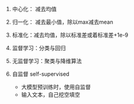 1. 中心化： 减去均值
2. 归一化： 减去最小值，除以max减去mean
3. 标准化：减去均值，除以标准差或着标准差+1e-9 

4. 监督学习：分类与回归
5. 无监督学习：聚类与降维算法
6. 自监督 self-supervised
    - 大模型预训练时，使用自监督
    - 输入文本，自己挖空填空